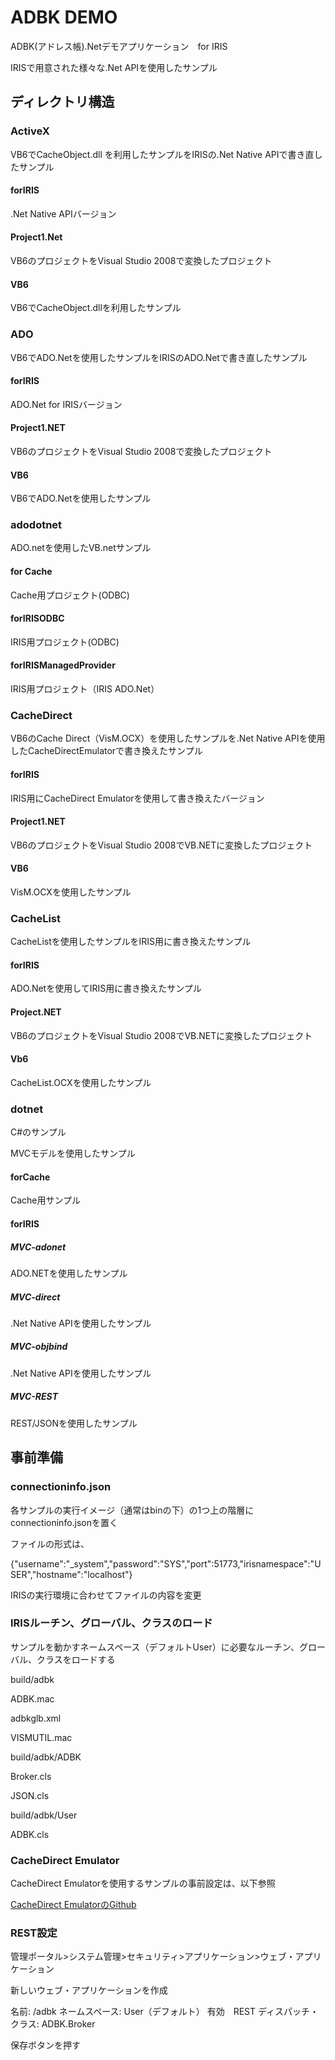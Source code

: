 # ADBK DEMO

ADBK(アドレス帳).Netデモアプリケーション　for IRIS

IRISで用意された様々な.Net APIを使用したサンプル

## ディレクトリ構造

### ActiveX

VB6でCacheObject.dll を利用したサンプルをIRISの.Net Native APIで書き直したサンプル

#### forIRIS

.Net Native APIバージョン

#### Project1.Net

VB6のプロジェクトをVisual Studio 2008で変換したプロジェクト

#### VB6

VB6でCacheObject.dllを利用したサンプル

### ADO

VB6でADO.Netを使用したサンプルをIRISのADO.Netで書き直したサンプル

#### forIRIS

ADO.Net for IRISバージョン

#### Project1.NET

VB6のプロジェクトをVisual Studio 2008で変換したプロジェクト

#### VB6

VB6でADO.Netを使用したサンプル

### adodotnet

ADO.netを使用したVB.netサンプル

#### for Cache

Cache用プロジェクト(ODBC)

#### forIRISODBC

IRIS用プロジェクト(ODBC)

#### forIRISManagedProvider

IRIS用プロジェクト（IRIS ADO.Net）

### CacheDirect

VB6のCache Direct（VisM.OCX）を使用したサンプルを.Net Native APIを使用したCacheDirectEmulatorで書き換えたサンプル

#### forIRIS

IRIS用にCacheDirect Emulatorを使用して書き換えたバージョン

#### Project1.NET

VB6のプロジェクトをVisual Studio 2008でVB.NETに変換したプロジェクト

#### VB6

VisM.OCXを使用したサンプル

### CacheList

CacheListを使用したサンプルをIRIS用に書き換えたサンプル

#### forIRIS

ADO.Netを使用してIRIS用に書き換えたサンプル

#### Project.NET

VB6のプロジェクトをVisual Studio 2008でVB.NETに変換したプロジェクト

#### Vb6

CacheList.OCXを使用したサンプル

### dotnet

C#のサンプル

MVCモデルを使用したサンプル

#### forCache

Cache用サンプル

#### forIRIS

##### MVC-adonet

ADO.NETを使用したサンプル

##### MVC-direct

.Net Native APIを使用したサンプル

##### MVC-objbind

.Net Native APIを使用したサンプル

##### MVC-REST

REST/JSONを使用したサンプル

## 事前準備

### connectioninfo.json

各サンプルの実行イメージ（通常はbinの下）の1つ上の階層にconnectioninfo.jsonを置く

ファイルの形式は、

{"username":"_system","password":"SYS","port":51773,"irisnamespace":"USER","hostname":"localhost"}

IRISの実行環境に合わせてファイルの内容を変更

### IRISルーチン、グローバル、クラスのロード

サンプルを動かすネームスペース（デフォルトUser）に必要なルーチン、グローバル、クラスをロードする

build/adbk

ADBK.mac

adbkglb.xml

VISMUTIL.mac

build/adbk/ADBK

Broker.cls

JSON.cls

build/adbk/User

ADBK.cls

### CacheDirect Emulator

CacheDirect Emulatorを使用するサンプルの事前設定は、以下参照

[CacheDirect EmulatorのGithub](https://github.com/wolfman0719/CacheDirectEmulator.git)


### REST設定

管理ポータル>システム管理>セキュリティ>アプリケーション>ウェブ・アプリケーション

新しいウェブ・アプリケーションを作成

名前:  /adbk
ネームスペース: User（デフォルト）
有効　REST
ディスパッチ・クラス: ADBK.Broker

保存ボタンを押す

